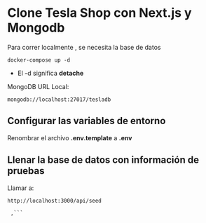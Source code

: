 # Clone Tesla Shop con Next.js y Mongodb
Para correr localmente , se necesita la base de datos

```
docker-compose up -d
```

* El -d significa __detache__

MongoDB URL Local:
```
mongodb://localhost:27017/tesladb
```

## Configurar las variables de entorno
Renombrar el archivo __.env.template__ a __.env__

## Llenar la base de datos con información de pruebas

Llamar a:
```
http://localhost:3000/api/seed
 
 ,```